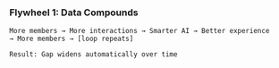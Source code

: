 ### Flywheel 1: **Data Compounds**

```
More members → More interactions → Smarter AI → Better experience
→ More members → [loop repeats]

Result: Gap widens automatically over time
```
